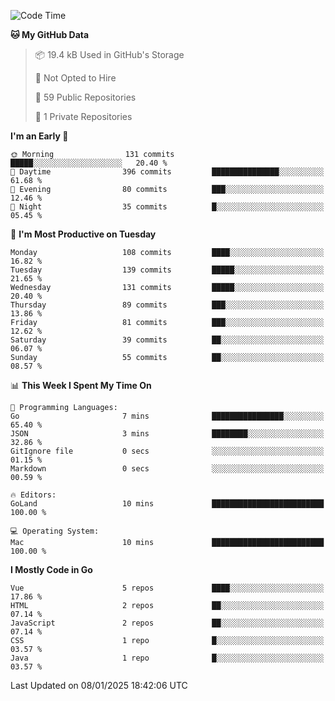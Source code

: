<!--START_SECTION:waka-->
![Code Time](http://img.shields.io/badge/Code%20Time-1%2C394%20hrs%2019%20mins-blue)

**🐱 My GitHub Data** 

> 📦 19.4 kB Used in GitHub's Storage 
 > 
> 🚫 Not Opted to Hire
 > 
> 📜 59 Public Repositories 
 > 
> 🔑 1 Private Repositories 
 > 
**I'm an Early 🐤** 

```text
🌞 Morning                131 commits         █████░░░░░░░░░░░░░░░░░░░░   20.40 % 
🌆 Daytime                396 commits         ███████████████░░░░░░░░░░   61.68 % 
🌃 Evening                80 commits          ███░░░░░░░░░░░░░░░░░░░░░░   12.46 % 
🌙 Night                  35 commits          █░░░░░░░░░░░░░░░░░░░░░░░░   05.45 % 
```
📅 **I'm Most Productive on Tuesday** 

```text
Monday                   108 commits         ████░░░░░░░░░░░░░░░░░░░░░   16.82 % 
Tuesday                  139 commits         █████░░░░░░░░░░░░░░░░░░░░   21.65 % 
Wednesday                131 commits         █████░░░░░░░░░░░░░░░░░░░░   20.40 % 
Thursday                 89 commits          ███░░░░░░░░░░░░░░░░░░░░░░   13.86 % 
Friday                   81 commits          ███░░░░░░░░░░░░░░░░░░░░░░   12.62 % 
Saturday                 39 commits          ██░░░░░░░░░░░░░░░░░░░░░░░   06.07 % 
Sunday                   55 commits          ██░░░░░░░░░░░░░░░░░░░░░░░   08.57 % 
```


📊 **This Week I Spent My Time On** 

```text
💬 Programming Languages: 
Go                       7 mins              ████████████████░░░░░░░░░   65.40 % 
JSON                     3 mins              ████████░░░░░░░░░░░░░░░░░   32.86 % 
GitIgnore file           0 secs              ░░░░░░░░░░░░░░░░░░░░░░░░░   01.15 % 
Markdown                 0 secs              ░░░░░░░░░░░░░░░░░░░░░░░░░   00.59 % 

🔥 Editors: 
GoLand                   10 mins             █████████████████████████   100.00 % 

💻 Operating System: 
Mac                      10 mins             █████████████████████████   100.00 % 
```

**I Mostly Code in Go** 

```text
Vue                      5 repos             ████░░░░░░░░░░░░░░░░░░░░░   17.86 % 
HTML                     2 repos             ██░░░░░░░░░░░░░░░░░░░░░░░   07.14 % 
JavaScript               2 repos             ██░░░░░░░░░░░░░░░░░░░░░░░   07.14 % 
CSS                      1 repo              █░░░░░░░░░░░░░░░░░░░░░░░░   03.57 % 
Java                     1 repo              █░░░░░░░░░░░░░░░░░░░░░░░░   03.57 % 
```




 Last Updated on 08/01/2025 18:42:06 UTC
<!--END_SECTION:waka-->
